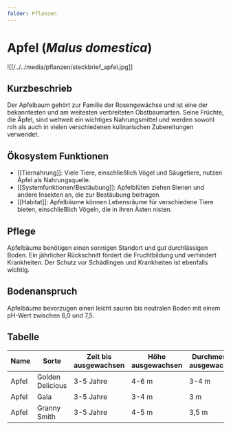 ```yaml
---
folder: Pflanzen
---
```


# Apfel (*Malus domestica*)

![[/../../media/pflanzen/steckbrief_apfel.jpg]]

## Kurzbeschrieb

Der Apfelbaum gehört zur Familie der Rosengewächse und ist eine der bekanntesten und am weitesten verbreiteten Obstbaumarten. Seine Früchte, die Äpfel, sind weltweit ein wichtiges Nahrungsmittel und werden sowohl roh als auch in vielen verschiedenen kulinarischen Zubereitungen verwendet.

## Ökosystem Funktionen

- [[Tiernahrung]]: Viele Tiere, einschließlich Vögel und Säugetiere, nutzen Äpfel als Nahrungsquelle.
- [[Systemfunktionen/Bestäubung]]: Apfelblüten ziehen Bienen und andere Insekten an, die zur Bestäubung beitragen.
- [[Habitat]]: Apfelbäume können Lebensräume für verschiedene Tiere bieten, einschließlich Vögeln, die in ihren Ästen nisten.

## Pflege

Apfelbäume benötigen einen sonnigen Standort und gut durchlässigen Boden. Ein jährlicher Rückschnitt fördert die Fruchtbildung und verhindert Krankheiten. Der Schutz vor Schädlingen und Krankheiten ist ebenfalls wichtig.

## Bodenanspruch

Apfelbäume bevorzugen einen leicht sauren bis neutralen Boden mit einem pH-Wert zwischen 6,0 und 7,5.

## Tabelle

| Name | Sorte | Zeit bis ausgewachsen | Höhe ausgewachsen | Durchmesser ausgewachsen | Wasseranspruch (1-5) | Lichtanspruch (1-5) | Bodenanspruch (1-5) | pH-Wert | Ertrag | Arbeitsaufwand (Stunden/Jahr) | Schwierigkeitsgrad (1-5) | Wasseraufnahme (mm/Tag) | Blütezeit | Vegetationszeit | Erntezeit | Pflanzzeitpunkt | Typizität | Frostresistenz (1-5) | Einheimisch (Schweiz) | Invasiv (Schweiz) | Propagation | Saatgutgetreu (true to seed) |
|------|-------|-----------------------|--------------------|------------------------|---------------------|-------------------|-------------------|---------|-------|----------------------------|----------------------|----------------------|---------|----------------|----------|----------------|----------|------------------|------------------|----------------|------------|-----------------------------|
| Apfel | Golden Delicious | 3-5 Jahre | 4-6 m | 3-4 m | 3 | 4 | 3 | 6.8 | Hoch | 15-20 | 3 | 3-5 mm | Frühling | Frühling-Herbst | Frühherbst | Herbst | Baum | 4 | [x] | [ ] | Samen/Stecklinge | [ ] |
| Apfel | Gala | 3-5 Jahre | 3-4 m | 3 m | 3 | 4 | 3 | 6.7 | Hoch | 15-20 | 3 | 3-5 mm | Frühling | Frühling-Herbst | Spätsommer | Herbst | Baum | 4 | [x] | [ ] | Samen/Stecklinge | [ ] |
| Apfel | Granny Smith | 3-5 Jahre | 4-5 m | 3,5 m | 3 | 4 | 3 | 6.7 | Hoch | 15-20 | 3 | 3-5 mm | Frühling | Frühling-Herbst | Spätherbst | Herbst | Baum | 4 | [x] | [ ] | Samen/Stecklinge | [ ] |